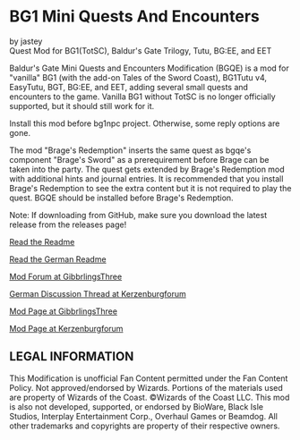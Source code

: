 # BG1 Mini Quests And Encounters
by jastey                                
Quest Mod for BG1(TotSC), Baldur's Gate Trilogy, Tutu, BG:EE, and EET

Baldur's Gate Mini Quests and Encounters Modification (BGQE) is a mod for "vanilla" BG1 (with the add-on Tales of the Sword Coast), BG1Tutu v4, EasyTutu, BGT, BG:EE, and EET, adding several small quests and encounters to the game. Vanilla BG1 without TotSC is no longer officially supported, but it should still work for it.

Install this mod before bg1npc project. Otherwise, some reply options are gone. 

The mod "Brage's Redemption" inserts the same quest as bgqe's component "Brage's Sword" as a prerequirement before Brage can be taken into the party. The quest gets extended by Brage's Redemption mod with additional hints and journal entries. It is recommended that you install Brage's Redemption to see the extra content but it is not required to play the quest. BGQE should be installed before Brage's Redemption.


Note: If downloading from GitHub, make sure you download the latest release from the releases page!

[Read the Readme](https://gibberlings3.github.io/Documentation/readmes/english.bgqe.txt)

[Read the German Readme](https://gibberlings3.github.io/Documentation/readmes/german.bgqe.txt)

[Mod Forum at GibbrlingsThree](https://www.gibberlings3.net/forums/forum/148-baldurs-gate-mini-quests-and-encounters/)

[German Discussion Thread at Kerzenburgforum](https://www.baldurs-gate.de/index.php?threads/baldurs-gate-mini-quests-und-begegnungen-mod.36870/)

[Mod Page at GibbrlingsThree](https://www.gibberlings3.net/mods/quests/bgqe/)

[Mod Page at Kerzenburgforum](https://baldurs-gate.de/index.php?resources/jasteys-baldurs-gate-mini-quests-and-begegnungen-modifikation.17/)

## LEGAL INFORMATION
This Modification is unofficial Fan Content permitted under the Fan Content Policy. Not approved/endorsed by Wizards. Portions of the materials used are property of Wizards of the Coast. ©Wizards of the Coast LLC.
This mod is also not developed, supported, or endorsed by BioWare, Black Isle Studios, Interplay Entertainment Corp., Overhaul Games or Beamdog. All other trademarks and copyrights are property of their respective owners.
